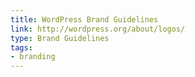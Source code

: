 ```yaml
---
title: WordPress Brand Guidelines
link: http://wordpress.org/about/logos/
type: Brand Guidelines
tags:
- branding
---
```

